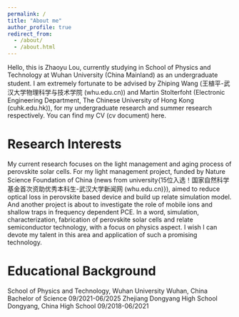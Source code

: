 ```yaml
---
permalink: /
title: "About me"
author_profile: true
redirect_from: 
  - /about/
  - /about.html
---
```


Hello, this is Zhaoyu Lou, currently studying in School of Physics and Technology at Wuhan University (China Mainland) as an undergraduate student. I am extremely fortunate to be advised by Zhiping Wang (王植平-武汉大学物理科学与技术学院 (whu.edu.cn)) and Martin Stolterfoht (Electronic Engineering Department, The Chinese University of Hong Kong (cuhk.edu.hk)), for my undergraduate research and summer research respectively. You can find my CV (cv document) here.

Research Interests
======
My current research focuses on the light management and aging process of perovskite solar cells. For my light management project, funded by Nature Science Foundation of China (news from university{15位入选！国家自然科学基金首次资助优秀本科生-武汉大学新闻网 (whu.edu.cn)}), aimed to reduce optical loss in perovskite based device and build up relate simulation model. And another project is about to investigate the role of mobile ions and shallow traps in frequency dependent PCE. In a word, simulation, characterization, fabrication of perovskite solar cells and relate semiconductor technology, with a focus on physics aspect. I wish I can devote my talent in this area and application of such a promising technology.  

Educational Background
======
School of Physics and Technology, Wuhan University Wuhan, China   Bachelor of Science   09/2021-06/2025
Zhejiang Dongyang High School Dongyang, China   High School   09/2018-06/2021


